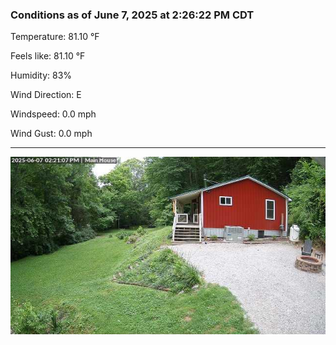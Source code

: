 ### Conditions as of June 7, 2025 at 2:26:22 PM CDT 

Temperature: 81.10 &deg;F

Feels like: 81.10 &deg;F

Humidity: 83%

Wind Direction: E

Windspeed: 0.0 mph

Wind Gust: 0.0 mph

---

<img src="./images/latest.jpeg"/>

